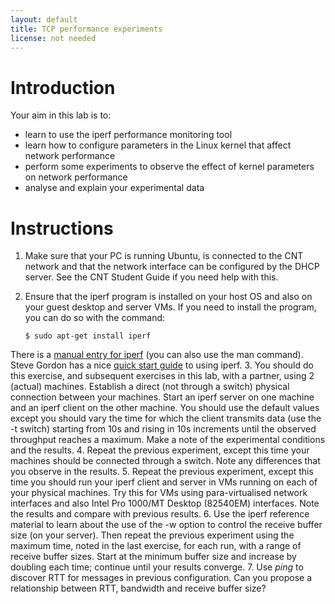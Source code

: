 ```yaml
---
layout: default
title: TCP performance experiments
license: not needed
---
```



# Introduction

Your aim in this lab is to:

* learn to use the iperf performance monitoring tool
* learn how to configure parameters in the Linux kernel that affect network performance
* perform some experiments to observe the effect of kernel parameters on network performance
* analyse and explain your experimental data

# Instructions

1. Make sure that your PC is running Ubuntu, is connected to the CNT network and that the network interface can be configured by the DHCP server. See the CNT Student Guide if you need help with this.
2. Ensure that the iperf program is installed on your host OS and also on your guest desktop and server VMs. If you need to install the program, you can do so with the command:

   ``` shell_session
   $ sudo apt-get install iperf
   ```
There is a [manual entry for iperf](http://manpages.ubuntu.com/manpages/precise/man1/iperf.1.html) (you can also use the man command). Steve Gordon has a nice [quick start guide](http://sandilands.info/sgordon/quick-start-guide-for-iperf-and-tc) to using iperf.
3. You should do this exercise, and subsequent exercises in this lab, with a partner, using 2 (actual) 
machines. Establish a direct (not through a switch) physical connection between your machines. Start an 
iperf server on one machine and an iperf client on the other machine. You should use the default values 
except you should vary the time for which the client transmits data (use the -t switch) starting from 10s 
and rising in 10s increments until the observed throughput reaches a maximum. Make a note of the experimental 
conditions and the results.
4. Repeat the previous experiment, except this time your machines should be connected through a switch. Note any differences that you observe in the results.
5. Repeat the previous experiment, except this time you should run your iperf client and server in VMs running on each of your physical machines. Try this for VMs using para-virtualised network interfaces and also Intel Pro 1000/MT Desktop (82540EM) interfaces. Note the results and compare with previous results.
6. Use the iperf reference material to learn about the use of the -w option to control the receive buffer size (on your server). Then repeat the previous experiment using the maximum time, noted in the last exercise, for each run, with a range of receive buffer sizes. Start at the minimum buffer size and increase by doubling each time; continue until your results converge.
7. Use *ping* to discover RTT for messages in previous configuration. Can you propose a relationship between RTT, bandwidth and receive buffer size?

